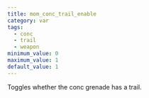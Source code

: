```yaml
---
title: mom_conc_trail_enable
category: var
tags:
  - conc
  - trail
  - weapon
minimum_value: 0
maximum_value: 1
default_value: 1
---
```


Toggles whether the conc grenade has a trail.
